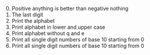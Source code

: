 0. Positive anything is better than negative nothing
1. The last digit
2. Print the alphabet
3. Print alphabet in lower and upper case
4. Print alphabet without q and e
5. Print all single digit numbers of base 10 starting from 0
6. Print all single digit numbers of base 10 starting from 0

